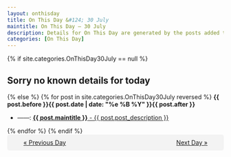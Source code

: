 ```yaml
---
layout: onthisday
title: On This Day &#124; 30 July
maintitle: On This Day — 30 July
description: Details for On This Day are generated by the posts added to the website so the content is subject to changes/updates over time.
categories: [On This Day]
---
```


{% if site.categories.OnThisDay30July == null %}
<h2>Sorry no known details for today</h2>
{% else %}
{% for post in site.categories.OnThisDay30July reversed %}
<strong>{{ post.before }}{{ post.date | date: "%e %B %Y" }}{{ post.after }}</strong>
<ul>
<li> ——: <a class="{{ post.class }}" href="{{ post.url }}"><strong>{{ post.maintitle }}</strong> - {{ post.post_description }}</a></li>
</ul>
{% endfor %}
{% endif %}
<br />
<div style="background-color: #f3f3f3; padding: 10px; border-radius: 5px; text-align: center; display: flex; justify-content: space-evenly;">
<a href="/onthisday/07/07-29">« Previous Day</a>
<span style="visibility:hidden;">[ Visit Leap Year February 29 ]</span>
<a href="/onthisday/07/07-31">Next Day »</a>
</div>
